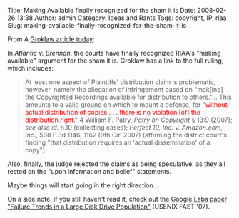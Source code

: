 Title: Making Available finally recognized for the sham it is
Date: 2008-02-26 13:38
Author: admin
Category: Ideas and Rants
Tags: copyright, IP, riaa
Slug: making-available-finally-recognized-for-the-sham-it-is

From A [Groklaw article
today](http://www.groklaw.net/article.php?story=20080226005921833):

In *Atlantic v. Brennan*, the courts have finally recognized RIAA's
"making available" argument for the sham it is. Groklaw has a link to
the full ruling, which includes:  

> At least one aspect of Plaintiffs' distribution claim is problematic,
> however, namely the allegation of infringement based on "mak[ing] the
> Copyrighted Recordings available for distribution to others."... This
> amounts to a valid ground on which to mount a defense, for
> "<span style="color:red;">without actual distribution of copies . . .
> there is no violation [of] the distribution right</span>." 4 William
> F. Patry, *Patry on Copyright* § 13:9 (2007); *see also id.* n.10
> (collecting cases); *Perfect 10, Inc. v. Amazon.com, Inc*., 508 F.3d
> 1146, 1162 (9th Cir. 2007) (affirming the district court's finding
> "that distribution requires an 'actual dissemination' of a copy").

Also, finally, the judge
rejected the claims as being speculative, as they all rested on the
"upon information and belief" statements.

Maybe things will start going in the right direction...

On a side note, if you still haven't read it, check out the [Google Labs
paper "Failure Trends in a Large Disk Drive
Population"](http://labs.google.com/papers/disk_failures.html) (USENIX
FAST '07).
